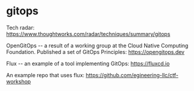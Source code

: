 # gitops

Tech radar: https://www.thoughtworks.com/radar/techniques/summary/gitops

OpenGitOps -- a result of a working group at the Cloud Native Computing Foundation. Published a set of GitOps Principles: https://opengitops.dev

Flux -- an example of a tool implementing GitOps: https://fluxcd.io

An example repo that uses flux: https://github.com/egineering-llc/ctf-workshop
